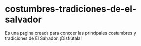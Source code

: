 # costumbres-tradiciones-de-el-salvador
Es una página creada para conocer las principales costumbres y tradiciones de El Salvador. ¡Disfrútala!
